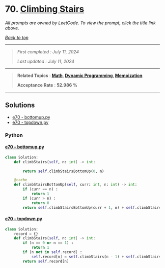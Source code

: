 # 70. [Climbing Stairs](<https://leetcode.com/problems/climbing-stairs>)

*All prompts are owned by LeetCode. To view the prompt, click the title link above.*

*[Back to top](<../README.md>)*

------

> *First completed : July 11, 2024*
>
> *Last updated : July 11, 2024*

------

> **Related Topics** : **[Math](<by_topic/Math.md>), [Dynamic Programming](<by_topic/Dynamic Programming.md>), [Memoization](<by_topic/Memoization.md>)**
>
> **Acceptance Rate** : **52.986 %**

------

## Solutions

- [e70 - bottomup.py](<../my-submissions/e70 - bottomup.py>)
- [e70 - topdown.py](<../my-submissions/e70 - topdown.py>)
### Python
#### [e70 - bottomup.py](<../my-submissions/e70 - bottomup.py>)
```Python
class Solution:
    def climbStairs(self, n: int) -> int:
        
        return self.climbStairsBottomUp(0, n)

    @cache
    def climbStairsBottomUp(self, curr: int, n: int) -> int:
        if (curr == n) :
            return 1
        if (curr > n) :
            return 0
        return self.climbStairsBottomUp(curr + 1, n) + self.climbStairsBottomUp(curr + 2, n)
```

#### [e70 - topdown.py](<../my-submissions/e70 - topdown.py>)
```Python
class Solution:
    record = {}
    def climbStairs(self, n: int) -> int:
        if (n == 0 or n == 1) :
            return 1
        if (n not in self.record) :
            self.record[n] = self.climbStairs(n - 1) + self.climbStairs(n - 2)
        return self.record[n]

```

